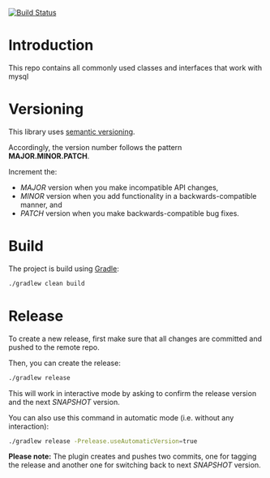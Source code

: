 [![Build Status](https://dev.azure.com/pt-iot/smartsite/_apis/build/status/csm.cloud.common.event-consumer?branchName=master)](https://dev.azure.com/pt-iot/smartsite/_build/latest?definitionId=56?branchName=master)

# Introduction

This repo contains all commonly used classes and interfaces that work with mysql

# Versioning
This library uses [semantic versioning](https://semver.org).

Accordingly, the version number follows the pattern **MAJOR.MINOR.PATCH**.

Increment the:

- *MAJOR* version when you make incompatible API changes,
- *MINOR* version when you add functionality in a backwards-compatible manner, and
- *PATCH* version when you make backwards-compatible bug fixes.

# Build

The project is build using [Gradle](https://gradle.org/):

```Bash
./gradlew clean build
```

# Release

To create a new release, first make sure that all changes are committed and pushed to the remote repo.

Then, you can create the release:

```Bash
./gradlew release
```

This will work in interactive mode by asking to confirm the release version and the next *SNAPSHOT* version.

You can also use this command in automatic mode (i.e. without any interaction):

```Bash
./gradlew release -Prelease.useAutomaticVersion=true
```

**Please note:** The plugin creates and pushes two commits, one for tagging the release and another one for switching back to next *SNAPSHOT* version.
